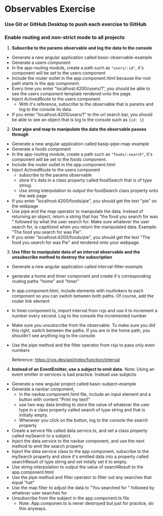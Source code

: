 # Observables Exercise
### Use Git or GitHub Desktop to push each exercise to GitHub
### Enable routing and non-strict mode to all projects

1. **Subscribe to the params observable and log the data to the console**
- Generate a new angular application called basic-observable-example
- Generate a users component
- In the app-routing module, create a path such as ```"users/:id"```, it's component will be set to the users component
- Include the router outlet in the app.component.html because the root path starts in the app component.
- Every time you enter "localhost:4200/users/1", you should be able to see the users component template rendered onto the page. 
- Inject ActivedRoute to the users component.
    - With it's reference, subscribe to the observable that is params and log to the console its data.
- If you enter "localhost:4200/users/1" to the url search bar, you should be able to see an object that is log to the console such as ```{id: 1}```

2. **User pipe and map to manipulate the data the observable passes through**
- Generate a new angular application called basip-pipe-map-example
- Generate a foods component
- In the app-routing module, create a path such as ```"foods/:search"```, it's component will be set to the foods component.
- Include the router outlet in the app.component.html
- Inject ActivedRoute to the users component
  - subscribe to the params observable
  - store it's data in a class property called foodSearch that is of type string.
  - Use string interpolation to output the foodSearch class property onto the web page
- If you enter "localhost:4200/foods/pie", you should get the text "pie" on the webpage
- Use pipe and the map operator to manipulate the data. Instead of returning an object, return a string that has "the food you search for was " followed by what the user search for. Make sure whatever the user search for, is capitlized when you return the manipulated data. Example: "The food you search for was Pie".
- If you enter "localhost:4200/foods/pie", you should get the text "The food you search for was Pie" and rendered onto your webpage.

3. **Use filter to manipulate data of an interval observable and the unsubscribe method to destroy the subscription**
- Generate a new angular application called interval-filter-example
- generate a home and timer component and create it's corresponding routing paths "home" and "timer"
- In app.component.html, include elements with routlinkers to each component so you can switch between both paths. Of course, add the router link element 
- In timer.component.ts, import interval from rxjs and use it to increment a number every second. Log to the console the incremented number
- Make sure you unsubscribe from the observable. To make sure you did this right, switch between the paths. If you are in the home path, you shouldn't see anything log to the console.
- Use the pipe method and the filter operator from rxjs to pass only even numbers

    Reference: https://rxjs.dev/api/index/function/interval

4. **Instead of an EventEmitter, use a subject to emit data.**
Note: Using an event emitter in services is bad practice. Instead use subjects
- Generate a new angular project called basic-subject-example
- Generate a navbar component, 
  - in the navbar.component.html file, include an input element and a button with content "Print my text!"
  - use two way data binding to store the value of whatever the user type in a class property called search of type string and that is initially empty.
  - Whenever you click on the button, log to the console the search property
- Create a service file called data.service.ts, and set a class property called mySearch to a subject.
- Inject the data service to the navbar component, and use the next method to emit the search property
- Inject the data service class to the app component, subscribe to the mySearch property and store it's emitted data into a property called searchResult of type stirng and set initally set it to empty. 
- Use string interpolation to output the value of searchResult to the app.component.html
- Use the pipe method and filter operator to filter out any searches that equal "hat"
- Use the map filter to adjust the data to "You searched for " followed by whatever user searches for
- Unsubscribe from the subject in the app.component.ts file
    - Note: App.componen.ts is never destroyed but just for practice, do this anyways.